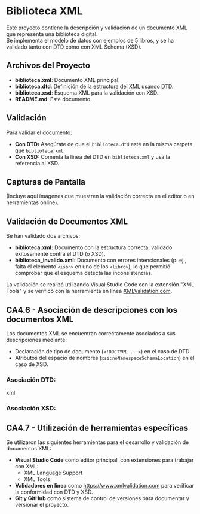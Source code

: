# Biblioteca XML

Este proyecto contiene la descripción y validación de un documento XML que representa una biblioteca digital.  
Se implementa el modelo de datos con ejemplos de 5 libros, y se ha validado tanto con DTD como con XML Schema (XSD).

## Archivos del Proyecto

- **biblioteca.xml**: Documento XML principal.
- **biblioteca.dtd**: Definición de la estructura del XML usando DTD.
- **biblioteca.xsd**: Esquema XML para la validación con XSD.
- **README.md**: Este documento.

## Validación

Para validar el documento:
- **Con DTD:** Asegúrate de que el `biblioteca.dtd` esté en la misma carpeta que `biblioteca.xml`.  
- **Con XSD:** Comenta la línea del DTD en `biblioteca.xml` y usa la referencia al XSD.

## Capturas de Pantalla

(Incluye aquí imágenes que muestren la validación correcta en el editor o en herramientas online).

## Validación de Documentos XML

Se han validado dos archivos:
- **biblioteca.xml:** Documento con la estructura correcta, validado exitosamente contra el DTD (o XSD).
- **biblioteca_invalido.xml:** Documento con errores intencionales (p. ej., falta el elemento `<isbn>` en uno de los `<libro>`), lo que permitió comprobar que el esquema detecta las inconsistencias.

La validación se realizó utilizando Visual Studio Code con la extensión "XML Tools" y se verificó con la herramienta en línea [XMLValidation.com](https://www.xmlvalidation.com/).

## CA4.6 - Asociación de descripciones con los documentos XML

Los documentos XML se encuentran correctamente asociados a sus descripciones mediante:

- Declaración de tipo de documento (`<!DOCTYPE ...>`) en el caso de DTD.
- Atributos del espacio de nombres (`xsi:noNamespaceSchemaLocation`) en el caso de XSD.

### Asociación DTD:
xml
<!DOCTYPE biblioteca SYSTEM "biblioteca.dtd">

### Asociación XSD:
<biblioteca xmlns:xsi="http://www.w3.org/2001/XMLSchema-instance"
            xsi:noNamespaceSchemaLocation="biblioteca.xsd">

## CA4.7 - Utilización de herramientas específicas

Se utilizaron las siguientes herramientas para el desarrollo y validación de documentos XML:

- **Visual Studio Code** como editor principal, con extensiones para trabajar con XML:
  - XML Language Support
  - XML Tools
- **Validadores en línea** como https://www.xmlvalidation.com para verificar la conformidad con DTD y XSD.
- **Git y GitHub** como sistema de control de versiones para documentar y versionar el proyecto.

